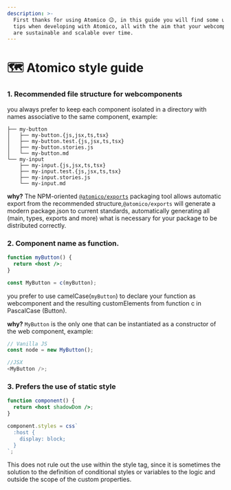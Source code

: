 ```yaml
---
description: >-
  First thanks for using Atomico 😉, in this guide you will find some useful
  tips when developing with Atomico, all with the aim that your webcomponents
  are sustainable and scalable over time.
---
```


# 🗺 Atomico style guide

### 1. Recommended file structure for webcomponents

you always prefer to keep each component isolated in a directory with names associative to the same component, example:

```
├── my-button
│   ├── my-button.{js,jsx,ts,tsx}
│   ├── my-button.test.{js,jsx,ts,tsx}
│   ├── my-button.stories.js
│   └── my-button.md
└── my-input
    ├── my-input.{js,jsx,ts,tsx}
    ├── my-input.test.{js,jsx,ts,tsx}
    ├── my-input.stories.js
    └── my-input.md
```

**why?** The NPM-oriented [`@atomico/exports`](../atomico/atomico-exports/atomico-exports.md) packaging tool allows automatic export from the recommended structure,`@atomico/exports` will generate a modern package.json to current standards, automatically generating all (main, types, exports and more) what is necessary for your package to be distributed correctly.

### 2. Component name as function.

```jsx
function myButton() {
  return <host />;
}

const MyButton = c(myButton);
```

you prefer to use camelCase(`myButton`) to declare your function as webcomponent and the resulting customElements from function c in PascalCase (Button).

**why?** `MyButton` is the only one that can be instantiated as a constructor of the web component, example:

```js
// Vanilla JS
const node = new MyButton();

//JSX
<MyButton />;
```

### 3. Prefers the use of static style

```jsx
function component() {
  return <host shadowDom />;
}

component.styles = css`
  :host {
    display: block;
  }
`;
```

This does not rule out the use within the style tag, since it is sometimes the solution to the definition of conditional styles or variables to the logic and outside the scope of the custom properties.
